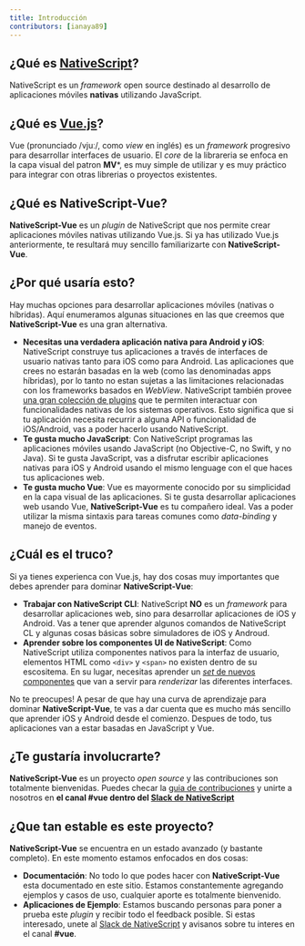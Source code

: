 ```yaml
---
title: Introducción
contributors: [ianaya89]
---
```


## ¿Qué es [NativeScript](https://www.nativescript.org/)?

NativeScript es un *framework* open source destinado al desarrollo de aplicaciones móviles **nativas** utilizando JavaScript.

## ¿Qué es [Vue.js](https://vuejs.org/)?

Vue (pronunciado /vjuː/, como *view* en inglés) es un *framework* progresivo para desarrollar interfaces de usuario. El *core* de la librareria se enfoca en la capa visual del patron **MV***, es muy simple de utilizar y es muy práctico para integrar con otras librerias o proyectos existentes.


## ¿Qué es **NativeScript-Vue**?

**NativeScript-Vue** es un *plugin* de NativeScript que nos permite crear aplicaciones móviles nativas utilizando Vue.js.
Si ya has utilizado Vue.js anteriormente, te resultará muy sencillo familiarizarte con **NativeScript-Vue**.


## ¿Por qué usaría esto?

Hay muchas opciones para desarrollar aplicaciones móviles (nativas o híbridas). Aquí enumeramos algunas situaciones en las que creemos que **NativeScript-Vue** es una gran alternativa.

* **Necesitas una verdadera aplicación nativa para Android y iOS**: NativeScript construye tus aplicaciones a través de interfaces de usuario nativas tanto para iOS como para Android. Las aplicaciones que crees no estarán basadas en la web (como las denominadas apps híbridas), por lo tanto no estan sujetas a las limitaciones relacionadas con los frameworks basados en *WebView*. NativeScript también provee [una gran colección de plugins](http://market.nativescript.org/) que te permiten interactuar con funcionalidades nativas de los sistemas operativos. Esto significa que si tu aplicación necesita recurrir a alguna API o funcionalidad de iOS/Android, vas a poder hacerlo usando NativeScript.
* **Te gusta mucho JavaScript**: Con NativeScript programas las aplicaciones móviles usando JavaScript (no Objective-C, no Swift, y no Java). Si te gusta JavaScript, vas a disfrutar escribir aplicaciones nativas para iOS y Android usando el mismo lenguage con el que haces tus aplicaciones web.
* **Te gusta mucho Vue**: Vue es mayormente conocido por su simplicidad en la capa visual de las aplicaciones. Si te gusta desarrollar aplicaciones web usando Vue, **NativeScript-Vue** es tu compañero ideal. Vas a poder utilizar la misma sintaxis para tareas comunes como *data-binding* y manejo de eventos.

## ¿Cuál es el truco?

Si ya tienes experienca con Vue.js, hay dos cosas muy importantes que debes aprender para dominar **NativeScript-Vue**:

* **Trabajar con NativeScript CLI**: NativeScript **NO** es un *framework* para desarrollar aplicaciones web, sino para desarrollar aplicaciones de iOS y Android. Vas a tener que aprender algunos comandos de NativeScript CL y algunas cosas básicas sobre simuladores de iOS y Androud.
* **Aprender sobre los componentes UI de NativeScript**: Como NativeScript utiliza componentes nativos para la interfaz de usuario, elementos HTML como `<div>` y `<span>` no existen dentro de su escositema. En su lugar, necesitas aprender un [*set* de nuevos componentes](https://docs.nativescript.org/ui/components) que van a servir para *renderizar* las diferentes interfaces.

No te preocupes! A pesar de que hay una curva de aprendizaje para dominar **NativeScript-Vue**, te vas a dar cuenta que es mucho más sencillo que aprender iOS y Android desde el comienzo. Despues de todo, tus aplicaciones van a estar basadas en JavaScript y Vue.

## ¿Te gustaría involucrarte?

**NativeScript-Vue** es un proyecto *open source* y las contribuciones son totalmente bienvenidas. Puedes checar la [guia de contribuciones](https://github.com/nativescript-vue/nativescript-vue/blob/master/CONTRIBUTING.md) y unirte a nosotros en **el canal #vue dentro del [Slack de NativeScript](https://developer.telerik.com/wp-login.php?action=slack-invitation)**

## ¿Que tan estable es este proyecto?

**NativeScript-Vue** se encuentra en un estado avanzado (y bastante completo). En este momento estamos enfocados en dos cosas:

* **Documentación**: No todo lo que podes hacer con **NativeScript-Vue** esta documentado en este sitio. Estamos constantemente agregando ejemplos y casos de uso, cualquier aporte es totalmente bienvenido.
* **Aplicaciones de Ejemplo**: Estamos buscando personas para poner a prueba este *plugin* y recibir todo el feedback posible. Si estas interesado, unete al [Slack de NativeScript](https://developer.telerik.com/wp-login.php?action=slack-invitation) y avisanos sobre tu interes en el canal **#vue**.
